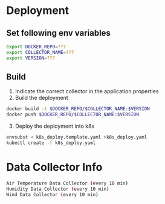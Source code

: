 # Deployment
## Set following env variables
```bash
export DOCKER_REPO=???
export COLLECTOR_NAME=??? 
export VERSION=???
```

## Build
1. Indicate the correct collector in the application.properties
2. Build the deployment
```bash
docker build -t $DOCKER_REPO/$COLLECTOR_NAME:$VERSION
docker push $DOCKER_REPO/$COLLECTOR_NAME:$VERSION
```
3. Deploy the deployment into k8s
```bash
envsubst < k8s_deploy.template.yaml >k8s_deploy.yaml
kubectl create -f k8s_deploy.yaml
```

# Data Collector Info
```bash
Air Temperature Data Collector (every 10 min)
Humidity Data Collector (every 10 min)
Wind Data Collector (every 10 min)
```